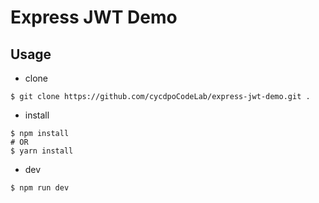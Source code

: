 # Express JWT Demo

## Usage
* clone
```shell
$ git clone https://github.com/cycdpoCodeLab/express-jwt-demo.git .
```

* install
```shell
$ npm install
# OR
$ yarn install
```

* dev
```shell
$ npm run dev
```

